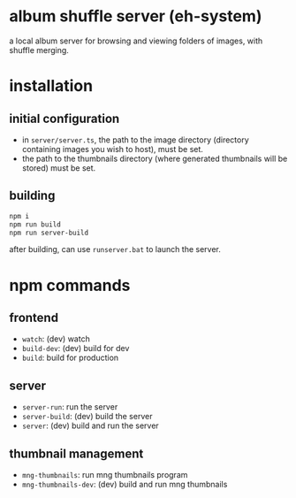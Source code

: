 # album shuffle server (eh-system)
a local album server for browsing and viewing folders of images, with shuffle merging.

# installation
## initial configuration
- in `server/server.ts`, the path to the image directory (directory containing images you wish to host), must be set.
- the path to the thumbnails directory (where generated thumbnails will be stored) must be set.

## building
```bash
npm i
npm run build
npm run server-build
```

after building, can use `runserver.bat` to launch the server.

# npm commands
## frontend
- `watch`: (dev) watch
- `build-dev`: (dev) build for dev
- `build`: build for production

## server
- `server-run`: run the server
- `server-build`: (dev) build the server
- `server`: (dev) build and run the server

## thumbnail management
- `mng-thumbnails`: run mng thumbnails program
- `mng-thumbnails-dev`: (dev) build and run mng thumbnails